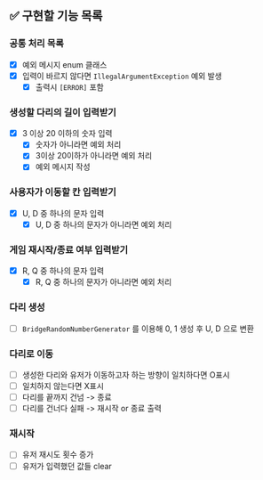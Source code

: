 ## ✅ 구현할 기능 목록
### 공통 처리 목록
- [x] 예외 메시지 enum 클래스
- [x] 입력이 바르지 않다면 `IllegalArgumentException` 예외 발생
  - [x] 출력시 `[ERROR]` 포함

###  생성할 다리의 길이 입력받기
- [x] 3 이상 20 이하의 숫자 입력
  - [x] 숫자가 아니라면 예외 처리
  - [x] 3이상 20이하가 아니라면 예외 처리
  - [x] 예외 메시지 작성 

### 사용자가 이동할 칸 입력받기
- [x] U, D 중 하나의 문자 입력
  - [x] U, D 중 하나의 문자가 아니라면 예외 처리

### 게임 재시작/종료 여부 입력받기
- [x] R, Q 중 하나의 문자 입력 
  - [x] R, Q 중 하나의 문자가 아니라면 예외 처리

### 다리 생성
- [ ] `BridgeRandomNumberGenerator` 를 이용해 0, 1 생성 후 U, D 으로 변환

### 다리로 이동
- [ ] 생성한 다리와 유저가 이동하고자 하는 방향이 일치하다면 O표시
- [ ] 일치하지 않는다면 X표시
- [ ] 다리를 끝까지 건넘 -> 종료
- [ ] 다리를 건너다 실패 -> 재시작 or 종료 출력

### 재시작
- [ ] 유저 재시도 횟수 증가
- [ ] 유저가 입력했던 값들 clear
